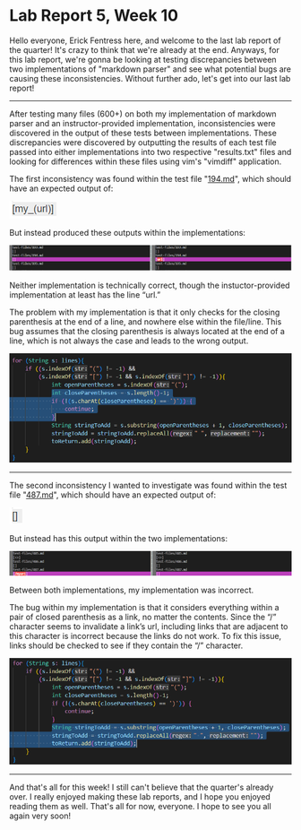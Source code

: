 # Lab Report 5, Week 10
Hello everyone, Erick Fentress here, and welcome to the last lab report of the quarter! It's crazy to think that we're already at the end. Anyways, for this lab report, we're gonna be looking at testing discrepancies between two implementations of "markdown parser" and see what potential bugs are causing these inconsistencies. Without further ado, let's get into our last lab report!

---

After testing many files (600+) on both my implementation of markdown parser and an instructor-provided implementation, inconsistencies were discovered in the output of these tests between implementations. These discrepancies were discovered by outputting the results of each test file passed into either implementations into two respective "results.txt" files and looking for differences within these files using vim's "vimdiff" application.
 
 The first inconsistency was found within the test file "[194.md](https://github.com/nidhidhamnani/markdown-parser/blob/main/test-files/194.md)", which should have an expected output of:
 
 ![expect1](Lab_Report_5_Images\expect1.png)

 But instead produced these outputs within the implementations:

 ![diff1](Lab_Report_5_Images\diff1.PNG)

 Neither implementation is technically correct, though the instuctor-provided implementation at least has the line “url.”

The problem with my implementation is that it only checks for the closing parenthesis at the end of a line, and nowhere else within the file/line. This bug assumes that the closing parenthesis is always located at the end of a line, which is not always the case and leads to the wrong output.

![bug1](Lab_Report_5_Images\bug1.png)

---

The second inconsistency I wanted to investigate was found within the test file "[487.md](https://github.com/nidhidhamnani/markdown-parser/blob/main/test-files/487.md)", which should have an expected output of:

![expected2](Lab_Report_5_Images\expect2.png)

But instead has this output within the two implementations:

![diff2](Lab_Report_5_Images\diff2.png)

Between both implementations, my implementation was incorrect.

The bug within my implementation is that it considers everything within a pair of closed parenthesis as a link, no matter the contents. Since the “/” character seems to invalidate a link’s url, including links that are adjacent to this character is incorrect because the links do not work. To fix this issue, links should be checked to see if they contain the “/” character. 

![bug2](Lab_Report_5_Images\bug2.png)

---

And that's all for this week! I still can't believe that the quarter's already over. I really enjoyed making these lab reports, and I hope you enjoyed reading them as well. That's all for now, everyone. I hope to see you all again very soon!